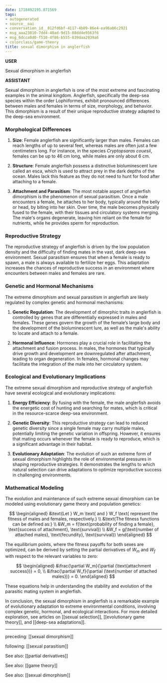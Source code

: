 ```yaml
---
date: 1718492195.871569
tags:
- autogenerated
- source__oai
- conversation_id__012fd6bf-4117-4b09-86e4-ea96ab6c2921
- msg_aaa23810-7dd4-40ad-9d15-88dd4e9563f6
- msg_6dcca8d0-f510-4f86-b555-839daa2939a6
- colorclass/game-theory
title: sexual dimorphism in anglerfish
---
```


**USER**

Sexual dimorphism in anglerfish


**ASSISTANT**

Sexual dimorphism in anglerfish is one of the most extreme and fascinating examples in the animal kingdom. Anglerfish, specifically the deep-sea species within the order Lophiiformes, exhibit pronounced differences between males and females in terms of size, morphology, and behavior. This dimorphism is a result of their unique reproductive strategy adapted to the deep-sea environment.

### Morphological Differences

1. **Size**: Female anglerfish are significantly larger than males. Females can reach lengths of up to several feet, whereas males are often just a few centimeters long. For instance, in the species *Cryptopsaras couesii*, females can be up to 46 cm long, while males are only about 6 cm.

2. **Structure**: Female anglerfish possess a distinctive bioluminescent lure called an esca, which is used to attract prey in the dark depths of the ocean. Males lack this feature as they do not need to hunt for food after attaching to a female.

3. **Attachment and Parasitism**: The most notable aspect of anglerfish dimorphism is the phenomenon of sexual parasitism. Once a male encounters a female, he attaches to her body, typically around the belly or head, by biting into her skin. Over time, the male becomes physically fused to the female, with their tissues and circulatory systems merging. The male's organs degenerate, leaving him reliant on the female for nutrients, while he provides sperm for reproduction.

### Reproductive Strategy

The reproductive strategy of anglerfish is driven by the low population density and the difficulty of finding mates in the vast, dark deep-sea environment. Sexual parasitism ensures that when a female is ready to spawn, a male is always available to fertilize her eggs. This adaptation increases the chances of reproductive success in an environment where encounters between males and females are rare.

### Genetic and Hormonal Mechanisms

The extreme dimorphism and sexual parasitism in anglerfish are likely regulated by complex genetic and hormonal mechanisms:

1. **Genetic Regulation**: The development of dimorphic traits in anglerfish is controlled by genes that are differentially expressed in males and females. These genes govern the growth of the female’s large body and the development of the bioluminescent lure, as well as the male's ability to locate and attach to a female.

2. **Hormonal Influence**: Hormones play a crucial role in facilitating the attachment and fusion process. In males, the hormones that typically drive growth and development are downregulated after attachment, leading to organ degeneration. In females, hormonal changes may facilitate the integration of the male into her circulatory system.

### Ecological and Evolutionary Implications

The extreme sexual dimorphism and reproductive strategy of anglerfish have several ecological and evolutionary implications:

1. **Energy Efficiency**: By fusing with the female, the male anglerfish avoids the energetic cost of hunting and searching for mates, which is critical in the resource-scarce deep-sea environment.

2. **Genetic Diversity**: This reproductive strategy can lead to reduced genetic diversity since a single female may carry multiple males, potentially limiting the genetic variation in offspring. However, it ensures that mating occurs whenever the female is ready to reproduce, which is a significant advantage in their habitat.

3. **Evolutionary Adaptation**: The evolution of such an extreme form of sexual dimorphism highlights the role of environmental pressures in shaping reproductive strategies. It demonstrates the lengths to which natural selection can drive adaptations to optimize reproductive success in challenging environments.

### Mathematical Modeling

The evolution and maintenance of such extreme sexual dimorphism can be modeled using evolutionary game theory and population genetics:

$$
\begin{aligned}
&\text{Let } W_m \text{ and } W_f \text{ represent the fitness of males and females, respectively.} \\
&\text{The fitness functions can be defined as:} \\
&W_m = f(\text{probability of finding a female}, \text{success of attachment}, \text{survival}) \\
&W_f = g(\text{number of attached males}, \text{fecundity}, \text{survival})
\end{aligned}
$$

The equilibrium points, where the fitness payoffs for both sexes are optimized, can be derived by setting the partial derivatives of $W_m$ and $W_f$ with respect to the relevant variables to zero:

$$
\begin{aligned}
&\frac{\partial W_m}{\partial (\text{attachment success})} = 0, \\
&\frac{\partial W_f}{\partial (\text{number of attached males})} = 0.
\end{aligned}
$$

These equations help in understanding the stability and evolution of the parasitic mating system in anglerfish.

In conclusion, the sexual dimorphism in anglerfish is a remarkable example of evolutionary adaptation to extreme environmental conditions, involving complex genetic, hormonal, and ecological interactions. For more detailed exploration, see articles on [[sexual selection]], [[evolutionary game theory]], and [[deep-sea adaptations]].


---

preceding: [[sexual dimorphism]]  


following: [[sexual parasitism]]

See also: [[partial derivatives]]


See also: [[game theory]]


See also: [[sexual dimorphism]]